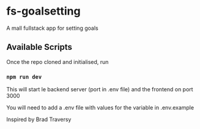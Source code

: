 # fs-goalsetting

A mall fullstack app for setting goals

## Available Scripts

Once the repo cloned and initialised, run

### `npm run dev`

This will start le backend server (port in .env file) and the frontend on port 3000

You will need to add a .env file with values for the variable in .env.example

Inspired by Brad Traversy